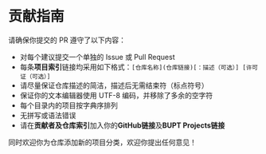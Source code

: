 # 贡献指南

请确保你提交的 PR 遵守了以下内容：
* 对每个建议提交一个单独的 Issue 或 Pull Request
* 每条**项目索引**链接均采用如下格式：`[仓库名称](仓库链接)[：描述（可选）] [许可证（可选）]`
* 请尽量保证仓库描述的简洁，描述后无需结束符（标点符号）
* 保证你的文本编辑器使用 UTF-8 编码，并移除了多余的空字符
* 每个目录内的项目按字典序排列
* 无拼写或语法错误
* 请在**贡献者及仓库索引**加入你的**GitHub链接**及**BUPT Projects链接**

同时欢迎你为仓库添加新的项目分类，欢迎你提出任何意见！

